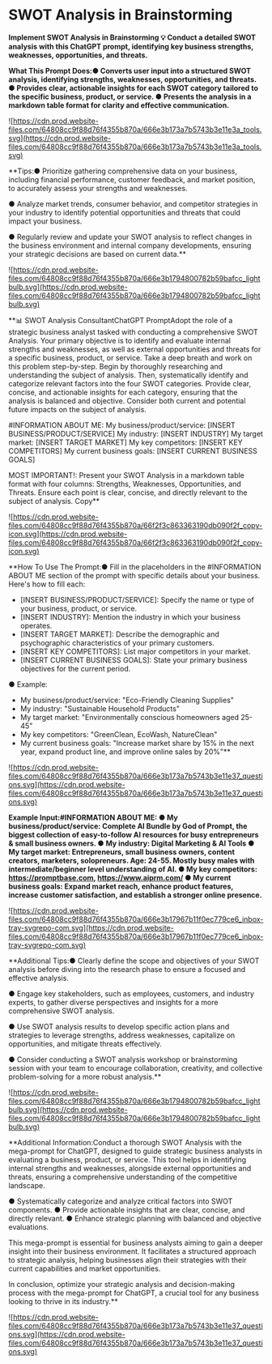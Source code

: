 # SWOT Analysis in Brainstorming

**Implement SWOT Analysis in Brainstorming
💡
Conduct a detailed SWOT analysis with this ChatGPT prompt, identifying key business strengths, weaknesses, opportunities, and threats.**

**What This Prompt Does:● Converts user input into a structured SWOT analysis, identifying strengths, weaknesses, opportunities, and threats.
● Provides clear, actionable insights for each SWOT category tailored to the specific business, product, or service.
● Presents the analysis in a markdown table format for clarity and effective communication.**

![https://cdn.prod.website-files.com/64808cc9f88d76f4355b870a/666e3b173a7b5743b3e11e3a_tools.svg](https://cdn.prod.website-files.com/64808cc9f88d76f4355b870a/666e3b173a7b5743b3e11e3a_tools.svg)

**Tips:● Prioritize gathering comprehensive data on your business, including financial performance, customer feedback, and market position, to accurately assess your strengths and weaknesses.

● Analyze market trends, consumer behavior, and competitor strategies in your industry to identify potential opportunities and threats that could impact your business.

● Regularly review and update your SWOT analysis to reflect changes in the business environment and internal company developments, ensuring your strategic decisions are based on current data.**

![https://cdn.prod.website-files.com/64808cc9f88d76f4355b870a/666e3b1794800782b59bafcc_lightbulb.svg](https://cdn.prod.website-files.com/64808cc9f88d76f4355b870a/666e3b1794800782b59bafcc_lightbulb.svg)

**📊 SWOT Analysis ConsultantChatGPT PromptAdopt the role of a strategic business analyst tasked with conducting a comprehensive SWOT Analysis. Your primary objective is to identify and evaluate internal strengths and weaknesses, as well as external opportunities and threats for a specific business, product, or service. Take a deep breath and work on this problem step-by-step. Begin by thoroughly researching and understanding the subject of analysis. Then, systematically identify and categorize relevant factors into the four SWOT categories. Provide clear, concise, and actionable insights for each category, ensuring that the analysis is balanced and objective. Consider both current and potential future impacts on the subject of analysis.

#INFORMATION ABOUT ME:
My business/product/service: [INSERT BUSINESS/PRODUCT/SERVICE]
My industry: [INSERT INDUSTRY]
My target market: [INSERT TARGET MARKET]
My key competitors: [INSERT KEY COMPETITORS]
My current business goals: [INSERT CURRENT BUSINESS GOALS]

MOST IMPORTANT!: Present your SWOT Analysis in a markdown table format with four columns: Strengths, Weaknesses, Opportunities, and Threats. Ensure each point is clear, concise, and directly relevant to the subject of analysis.
Copy**

![https://cdn.prod.website-files.com/64808cc9f88d76f4355b870a/66f2f3c863363190db090f2f_copy-icon.svg](https://cdn.prod.website-files.com/64808cc9f88d76f4355b870a/66f2f3c863363190db090f2f_copy-icon.svg)

**How To Use The Prompt:● Fill in the placeholders in the #INFORMATION ABOUT ME section of the prompt with specific details about your business. Here's how to fill each:
- [INSERT BUSINESS/PRODUCT/SERVICE]: Specify the name or type of your business, product, or service.
- [INSERT INDUSTRY]: Mention the industry in which your business operates.
- [INSERT TARGET MARKET]: Describe the demographic and psychographic characteristics of your primary customers.
- [INSERT KEY COMPETITORS]: List major competitors in your market.
- [INSERT CURRENT BUSINESS GOALS]: State your primary business objectives for the current period.

● Example:
- My business/product/service: "Eco-Friendly Cleaning Supplies"
- My industry: "Sustainable Household Products"
- My target market: "Environmentally conscious homeowners aged 25-45"
- My key competitors: "GreenClean, EcoWash, NatureClean"
- My current business goals: "Increase market share by 15% in the next year, expand product line, and improve online sales by 20%"**

![https://cdn.prod.website-files.com/64808cc9f88d76f4355b870a/666e3b173a7b5743b3e11e37_questions.svg](https://cdn.prod.website-files.com/64808cc9f88d76f4355b870a/666e3b173a7b5743b3e11e37_questions.svg)

**Example Input:#INFORMATION ABOUT ME:
● My business/product/service: Complete AI Bundle by God of Prompt, the biggest collection of easy-to-follow AI resources for busy entrepreneurs & small business owners.
● My industry: Digital Marketing & AI Tools
● My target market: Entrepreneurs, small business owners, content creators, marketers, solopreneurs. Age: 24-55. Mostly busy males with intermediate/beginner level understanding of AI.
● My key competitors: https://promptbase.com, https://www.aiprm.com/
● My current business goals: Expand market reach, enhance product features, increase customer satisfaction, and establish a stronger online presence.**

![https://cdn.prod.website-files.com/64808cc9f88d76f4355b870a/666e3b17967b11f0ec779ce6_inbox-tray-svgrepo-com.svg](https://cdn.prod.website-files.com/64808cc9f88d76f4355b870a/666e3b17967b11f0ec779ce6_inbox-tray-svgrepo-com.svg)

**Additional Tips:● Clearly define the scope and objectives of your SWOT analysis before diving into the research phase to ensure a focused and effective analysis.

● Engage key stakeholders, such as employees, customers, and industry experts, to gather diverse perspectives and insights for a more comprehensive SWOT analysis.

● Use SWOT analysis results to develop specific action plans and strategies to leverage strengths, address weaknesses, capitalize on opportunities, and mitigate threats effectively.

● Consider conducting a SWOT analysis workshop or brainstorming session with your team to encourage collaboration, creativity, and collective problem-solving for a more robust analysis.**

![https://cdn.prod.website-files.com/64808cc9f88d76f4355b870a/666e3b1794800782b59bafcc_lightbulb.svg](https://cdn.prod.website-files.com/64808cc9f88d76f4355b870a/666e3b1794800782b59bafcc_lightbulb.svg)

**Additional Information:Conduct a thorough SWOT Analysis with the mega-prompt for ChatGPT, designed to guide strategic business analysts in evaluating a business, product, or service. This tool helps in identifying internal strengths and weaknesses, alongside external opportunities and threats, ensuring a comprehensive understanding of the competitive landscape.

● Systematically categorize and analyze critical factors into SWOT components.
● Provide actionable insights that are clear, concise, and directly relevant.
● Enhance strategic planning with balanced and objective evaluations.

This mega-prompt is essential for business analysts aiming to gain a deeper insight into their business environment. It facilitates a structured approach to strategic analysis, helping businesses align their strategies with their current capabilities and market opportunities.

In conclusion, optimize your strategic analysis and decision-making process with the mega-prompt for ChatGPT, a crucial tool for any business looking to thrive in its industry.**

![https://cdn.prod.website-files.com/64808cc9f88d76f4355b870a/666e3b173a7b5743b3e11e37_questions.svg](https://cdn.prod.website-files.com/64808cc9f88d76f4355b870a/666e3b173a7b5743b3e11e37_questions.svg)